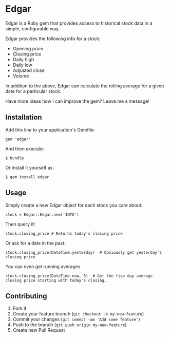 # Edgar

Edgar is a Ruby gem that provides access to historical stock data in a simple, configurable way.

Edgar provides the following info for a stock:
- Opening price
- Closing price
- Daily high
- Daily low
- Adjusted close
- Volume

In addition to the above, Edgar can calculate the rolling average for a given date for a particular stock.

Have more ideas how I can improve the gem?  Leave me a message!

## Installation

Add this line to your application's Gemfile:

    gem 'edgar'

And then execute:

    $ bundle

Or install it yourself as:

    $ gem install edgar

## Usage

Simply create a new Edgar object for each stock you care about:

    stock = Edgar::Edgar.new('INTU')

Then query it!

    stock.closing_price # Returns today's closing price

Or ask for a date in the past.

    stock.closing_price(DateTime.yesterday)  # Obviously get yesterday's closing price

You can even get running averages

    stock.closing_price(DateTime.now, 5)  # Get the five day average closing price starting with today's closing.

## Contributing

1. Fork it
2. Create your feature branch (`git checkout -b my-new-feature`)
3. Commit your changes (`git commit -am 'Add some feature'`)
4. Push to the branch (`git push origin my-new-feature`)
5. Create new Pull Request
